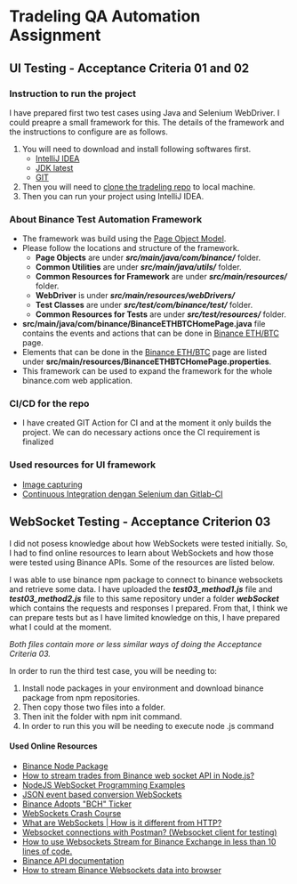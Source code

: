 # Tradeling QA Automation Assignment
## UI Testing - Acceptance Criteria 01 and 02
### Instruction to run the project

I have prepared first two test cases using Java and Selenium WebDriver. I could preapre a small framework for this. The details of the framework and the instructions to configure are as follows.

1. You will need to download and install following softwares first.
   - [IntelliJ IDEA](https://www.jetbrains.com/idea/download)
   - [JDK latest](https://www.oracle.com/technetwork/java/javase/downloads/index.html)
   - [GIT](https://git-scm.com/downloads)
2. Then you will need to [clone the tradeling repo](https://github.com/HSGunawardena/tradeling) to local machine.
3. Then you can run your project using IntelliJ IDEA.

### About Binance Test Automation Framework

* The framework was build using the [Page Object Model](https://medium.com/tech-tajawal/page-object-model-pom-design-pattern-f9588630800b).
* Please follow the locations and structure of the framework.
  - **Page Objects** are under ***src/main/java/com/binance/*** folder.
  - **Common Utilities** are under ***src/main/java/utils/*** folder.
  - **Common Resources for Framework** are under ***src/main/resources/*** folder.
  - **WebDriver** is under ***src/main/resources/webDrivers/***
  - **Test Classes** are under ***src/test/com/binance/test/*** folder.
  - **Common Resources for Tests** are under ***src/test/resources/*** folder.
* **src/main/java/com/binance/BinanceETHBTCHomePage.java** file contains the events and actions that can be done in [Binance ETH/BTC](https://www.binance.com/en/trade/ETH_BTC) page.
* Elements that can be done in the [Binance ETH/BTC](https://www.binance.com/en/trade/ETH_BTC) page are listed under **src/main/resources/BinanceETHBTCHomePage.properties**.
* This framework can be used to expand the framework for the whole binance.com web application.

### CI/CD for the repo

* I have created GIT Action for CI and at the moment it only builds the project. We can do necessary actions once the CI requirement is finalized

### Used resources for UI framework
* [Image capturing](https://github.com/pazone/ashot)
* [Continuous Integration dengan Selenium dan Gitlab-CI](https://www.youtube.com/watch?v=-XVVtS66gyQ&t=19s)

## WebSocket Testing - Acceptance Criterion 03

I did not posess knowledge about how WebSockets were tested initially. So, I had to find online resources to learn about WebSockets and how those were tested using Binance APIs. Some of the resources are listed below.

I was able to use binance npm package to connect to binance websockets and retrieve some data. I have uploaded the ***test03_method1.js*** file and ***test03_method2.js*** file to this same repository under a folder ***webSocket*** which contains the requests and responses I prepared. From that, I think we can prepare tests but as I have limited knowledge on this, I have prepared what I could at the moment.

*_Both files contain more or less similar ways of doing the Acceptance Criteria 03._*

In order to run the third test case, you will be needing to:
1. Install node packages in your environment and download binance package from npm repositories.
2. Then copy those two files into a folder.
3. Then init the folder with npm init command.
4. In order to run this you will be needing to execute node <filename>.js command

#### Used Online Resources

* [Binance Node Package](https://www.npmjs.com/package/binance)
* [How to stream trades from Binance web socket API in Node.js?](https://stackoverflow.com/questions/50793699/how-to-stream-trades-from-binance-web-socket-api-in-node-js)
* [NodeJS WebSocket Programming Examples](https://www.pubnub.com/blog/nodejs-websocket-programming-examples/)
* [JSON event based conversion WebSockets](https://thoughtbot.com/blog/json-event-based-convention-websockets)
* [Binance Adopts "BCH" Ticker](https://www.youtube.com/watch?v=_giVdd2r_zU)
* [WebSockets Crash Course](https://www.youtube.com/watch?v=2Nt-ZrNP22A)
* [What are WebSockets | How is it different from HTTP?](https://www.youtube.com/watch?v=i5OVcTdt_OU)
* [Websocket connections with Postman? (Websocket client for testing)](https://www.youtube.com/watch?v=mmdZdlv5j5A)
* [How to use Websockets Stream for Binance Exchange in less than 10 lines of code.](https://youtu.be/E0NsN0BADDo)
* [Binance API documentation](https://github.com/binance-exchange/binance-official-api-docs/blob/master/rest-api.md#start-user-data-stream-user_stream)
* [How to stream Binance Websockets data into browser](https://www.youtube.com/watch?v=FIF9An-nGgU)
